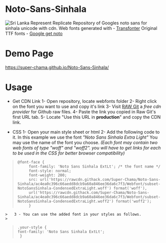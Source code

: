 # Noto-Sans-Sinhala
![Sri Lanka Represent](http://www.animatedimages.org/data/media/882/animated-sri-lanka-flag-image-0008.gif)
Replicate Repository of Googles noto sans for sinhala unicode with cdn.
Web fonts generated with -  [Transfonter](https://transfonter.org/)
Original TTF fonts - [Google get noto](https://www.google.com/get/noto/#sans-sinh)

# Demo Page
https://super-chama.github.io/Noto-Sans-Sinhala/

# Usage
- Get CDN Link
1- Open repository, locate webfonts folder
2- Right click on the font you want to use and copy it's link
3- Visit [RAW Git](https://raw.githack.com/) a *free cdn provider* for Github raw files.
4- Paste the link you copied in Raw Git's first URL tab.
5- Locate "Use this URL in  **production**" and copy the CDN link.

- CSS
1- Open your main style sheet or html
2- Add the following code to it. In this example we use the font *"Noto Sans Sinhala Extra Light"* You may use the name of the font you choose.
*(Each font may contain two web fonts of type "woff" and "woff2". you will have to get links for each to be used in the CSS for better browser compatibility)*
>     @font-face {
>          font-family: 'Noto Sans Sinhala ExtLt'; /* the font name */
>          font-style: normal;
>          font-weight: 200;
>          src: url('https://rawcdn.githack.com/Super-Chama/Noto-Sans-Sinhala/ac4ea0c396c66aedd8dcb9a60a846ee36da6c7f3/Webfont/subset-NotoSansSinhala-CondensedExtraLight.woff') format('woff'), 
>          url('https://rawcdn.githack.com/Super-Chama/Noto-Sans-Sinhala/ac4ea0c396c66aedd8dcb9a60a846ee36da6c7f3/Webfont/subset-NotoSansSinhala-CondensedExtraLight.woff2') format('woff2'); 
>          }
	> 	3 - You can use the added font in your styles as follows.
	> 
>     .your-style {
>     font-family: 'Noto Sans Sinhala ExtLt';
>      }



